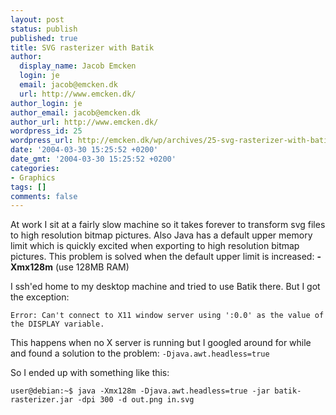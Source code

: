```yaml
---
layout: post
status: publish
published: true
title: SVG rasterizer with Batik
author:
  display_name: Jacob Emcken
  login: je
  email: jacob@emcken.dk
  url: http://www.emcken.dk/
author_login: je
author_email: jacob@emcken.dk
author_url: http://www.emcken.dk/
wordpress_id: 25
wordpress_url: http://emcken.dk/wp/archives/25-svg-rasterizer-with-batik.html
date: '2004-03-30 15:25:52 +0200'
date_gmt: '2004-03-30 15:25:52 +0200'
categories:
- Graphics
tags: []
comments: false
---
```

At work I sit at a fairly slow machine so it takes forever to transform svg files to high resolution bitmap pictures. Also Java has a default upper memory limit which is quickly excited when exporting to high resolution bitmap pictures. This problem is solved when the default upper limit is increased: <b>-Xmx128m</b> (use 128MB RAM)

I ssh'ed home to my desktop machine and tried to use Batik there. But I got the exception:

    Error: Can't connect to X11 window server using ':0.0' as the value of the DISPLAY variable.

This happens when no X server is running but I googled around for while and found a solution to the problem: `-Djava.awt.headless=true`

So I ended up with something like this:

    user@debian:~$ java -Xmx128m -Djava.awt.headless=true -jar batik-rasterizer.jar -dpi 300 -d out.png in.svg

